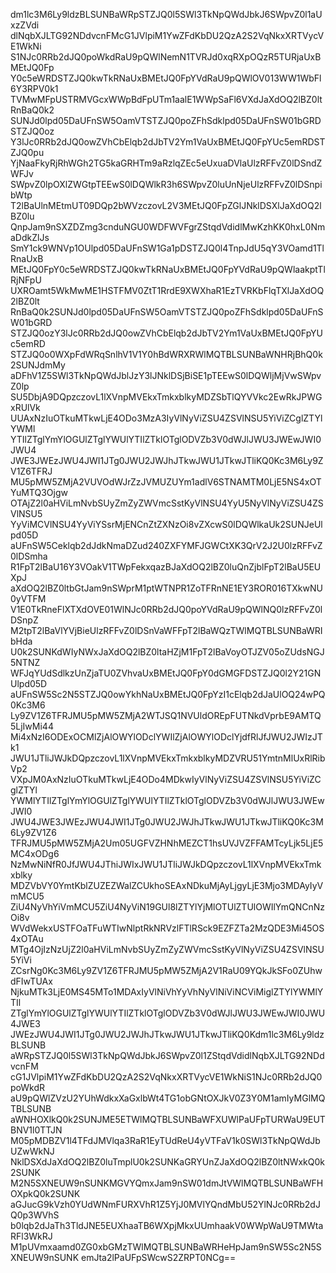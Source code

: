 dm1lc3M6Ly9ldzBLSUNBaWRpSTZJQ0l5SWl3TkNpQWdJbkJ6SWpvZ0l1aUxzZVdi
dlNqbXJLTG92NDdvcnFMcG1JVlpiM1YwZFdKbDU2QzA2S2VqNkxXRTVycVE1WkNi
S1NJc0RRb2dJQ0poWkdRaU9pQWlNemN1TVRJd0xqRXpOQzR5TURjaUxBMEtJQ0Fp
Y0c5eWRDSTZJQ0kwTkRNaUxBMEtJQ0FpYVdRaU9pQWlOV013WW1WbFl6Y3RPV0k1
TVMwMFpUSTRMVGcxWWpBdFpUTm1aalE1WWpSaFl6VXdJaXdOQ2lBZ0ltRnBaQ0k2
SUNJd0lpd05DaUFnSW5OamVTSTZJQ0poZFhSdklpd05DaUFnSW01bGRDSTZJQ0oz
Y3lJc0RRb2dJQ0owZVhCbElqb2dJbTV2Ym1VaUxBMEtJQ0FpYUc5emRDSTZJQ0pu
YjNaaFkyRjRhWGh2TG5kaGRHTm9aRzlqZEc5eUxuaDVlaUlzRFFvZ0lDSndZWFJv
SWpvZ0lpOXlZWGtpTEEwS0lDQWlkR3h6SWpvZ0luUnNjeUlzRFFvZ0lDSnpibWtp
T2lBaUlnMEtmUT09DQp2bWVzczovL2V3MEtJQ0FpZGlJNklDSXlJaXdOQ2lBZ0lu
QnpJam9nSXZDZmg3cnduNGU0WDFWVFgrZStqdVdidlMwKzhKK0hxL0NmaDdkZlJs
SmY1ck9WNVp1OUlpd05DaUFnSW1Ga1pDSTZJQ0l4TnpJdU5qY3VOamd1TlRnaUxB
MEtJQ0FpY0c5eWRDSTZJQ0kwTkRNaUxBMEtJQ0FpYVdRaU9pQWlaakptTlRjNFpU
UXROamt5WkMwME1HSTFMV0ZtT1RrdE9XWXhaR1EzTVRKbFlqTXlJaXdOQ2lBZ0lt
RnBaQ0k2SUNJd0lpd05DaUFnSW5OamVTSTZJQ0poZFhSdklpd05DaUFnSW01bGRD
STZJQ0ozY3lJc0RRb2dJQ0owZVhCbElqb2dJbTV2Ym1VaUxBMEtJQ0FpYUc5emRD
STZJQ0o0WXpFdWRqSnlhV1V1Y0hBdWRXRWlMQTBLSUNBaWNHRjBhQ0k2SUNJdmMy
aDFhV1Z5SWl3TkNpQWdJblJzY3lJNklDSjBiSE1pTEEwS0lDQWljMjVwSWpvZ0lp
SU5DbjA9DQpzczovL1lXVnpMVEkxTmkxblkyMDZSbTlQYVVkc2EwRkJPWGxRUlVk
UUAxNzIuOTkuMTkwLjE4ODo3MzA3IyVlNyViZSU4ZSVlNSU5YiViZCglZTYlYWMl
YTIlZTglYmYlOGUlZTglYWUlYTIlZTklOTglODVZb3V0dWJlJWU3JWEwJWI0JWU4
JWE3JWEzJWU4JWI1JTg0JWU2JWJhJTkwJWU1JTkwJTliKQ0Kc3M6Ly9ZV1Z6TFRJ
MU5pMW5ZMjA2VUVOdWJrZzJVMUZUYm1adlV6STNAMTM0LjE5NS4xOTYuMTQ3Ojgw
OTAjZ2l0aHViLmNvbSUyZmZyZWVmcSstKyVlNSU4YyU5NyVlNyViZSU4ZSVlNSU5
YyViMCVlNSU4YyViYSsrMjENCnZtZXNzOi8vZXcwS0lDQWlkaUk2SUNJeUlpd05D
aUFnSW5Ceklqb2dJdkNmaDZud240ZXFYMFJGWCtXK3QrV2J2U0lzRFFvZ0lDSmha
R1FpT2lBaU16Y3VOakV1TWpFekxqazBJaXdOQ2lBZ0luQnZjblFpT2lBaU5EUXpJ
aXdOQ2lBZ0ltbGtJam9nSWprM1ptWTNPR1ZoTFRnNE1EY3ROR016TXkwNU0yVTFM
V1E0TkRneFlXTXdOVE01WlNJc0RRb2dJQ0poYVdRaU9pQWlNQ0lzRFFvZ0lDSnpZ
M2tpT2lBaVlYVjBieUlzRFFvZ0lDSnVaWFFpT2lBaWQzTWlMQTBLSUNBaWRIbHda
U0k2SUNKdWIyNWxJaXdOQ2lBZ0ltaHZjM1FpT2lBaVoyOTJZV05oZUdsNGJ5NTNZ
WFJqYUdSdlkzUnZjaTU0ZVhvaUxBMEtJQ0FpY0dGMGFDSTZJQ0l2Y21GNUlpd05D
aUFnSW5Sc2N5STZJQ0owYkhNaUxBMEtJQ0FpYzI1cElqb2dJaUlOQ24wPQ0Kc3M6
Ly9ZV1Z6TFRJMU5pMW5ZMjA2WTJSQ1NVUldOREpFUTNkdVprbE9AMTQ5LjIwMi44
Mi4xNzI6ODExOCMlZjAlOWYlODclYWIlZjAlOWYlODclYjdfRlJfJWU2JWIzJTk1
JWU1JTliJWJkDQpzczovL1lXVnpMVEkxTmkxblkyMDZVRU51YmtnMlUxRlRibVp2
VXpJM0AxNzIuOTkuMTkwLjE4ODo4MDkwIyVlNyViZSU4ZSVlNSU5YiViZCglZTYl
YWMlYTIlZTglYmYlOGUlZTglYWUlYTIlZTklOTglODVZb3V0dWJlJWU3JWEwJWI0
JWU4JWE3JWEzJWU4JWI1JTg0JWU2JWJhJTkwJWU1JTkwJTliKQ0Kc3M6Ly9ZV1Z6
TFRJMU5pMW5ZMjA2Um05UGFVZHNhMEZCT1hsUVJVZFFAMTcyLjk5LjE5MC4xODg6
NzMwNiNfR0JfJWU4JThiJWIxJWU1JTliJWJkDQpzczovL1lXVnpMVEkxTmkxblky
MDZVbVY0YmtKblZUZEZWalZCUkhoSEAxNDkuMjAyLjgyLjE3Mjo3MDAyIyVmMCU5
ZiU4NyVhYiVmMCU5ZiU4NyViN19GUl8lZTYlYjMlOTUlZTUlOWIlYmQNCnNzOi8v
WVdWekxUSTFOaTFuWTIwNlptRkNRVzlFTlRSck9EZFZTa2MzQDE3Mi45OS4xOTAu
MTg4OjIzNzUjZ2l0aHViLmNvbSUyZmZyZWVmcSstKyVlNyViZSU4ZSVlNSU5YiVi
ZCsrNg0Kc3M6Ly9ZV1Z6TFRJMU5pMW5ZMjA2V1RaU09YQkJkSFo0ZUhwdFIwTUAx
NjkuMTk3LjE0MS45MTo1MDAxIyVlNiVhYyVhNyVlNiViNCViMiglZTYlYWMlYTIl
ZTglYmYlOGUlZTglYWUlYTIlZTklOTglODVZb3V0dWJlJWU3JWEwJWI0JWU4JWE3
JWEzJWU4JWI1JTg0JWU2JWJhJTkwJWU1JTkwJTliKQ0Kdm1lc3M6Ly9ldzBLSUNB
aWRpSTZJQ0l5SWl3TkNpQWdJbkJ6SWpvZ0l1ZStqdVdidlNqbXJLTG92NDdvcnFM
cG1JVlpiM1YwZFdKbDU2QzA2S2VqNkxXRTVycVE1WkNiS1NJc0RRb2dJQ0poWkdR
aU9pQWlZVzU2YUhWdkxXaGxlbWt4TG1obGNtOXJkV0Z3Y0M1amIyMGlMQTBLSUNB
aWNHOXlkQ0k2SUNJME5ETWlMQTBLSUNBaWFXUWlPaUFpTURWaU9EUTBNV1l0TTJN
M05pMDBZV1l4TFdJMVlqa3RaR1EyTUdReU4yVTFaV1k0SWl3TkNpQWdJbUZwWkNJ
NklDSXdJaXdOQ2lBZ0luTmplU0k2SUNKaGRYUnZJaXdOQ2lBZ0ltNWxkQ0k2SUNK
M2N5SXNEUW9nSUNKMGVYQmxJam9nSW01dmJtVWlMQTBLSUNBaWFHOXpkQ0k2SUNK
aGJucG9kVzh0YUdWNmFURXVhR1Z5YjJ0MVlYQndMbU52YlNJc0RRb2dJQ0p3WVhS
b0lqb2dJaTh3TldJNE5EUXhaaTB6WXpjMkxUUmhaakV0WWpWaU9TMWtaRFl3WkRJ
M1pUVmxaamd0ZG0xbGMzTWlMQTBLSUNBaWRHeHpJam9nSW5Sc2N5SXNEUW9nSUNK
emJta2lPaUFpSWcwS2ZRPT0NCg==
